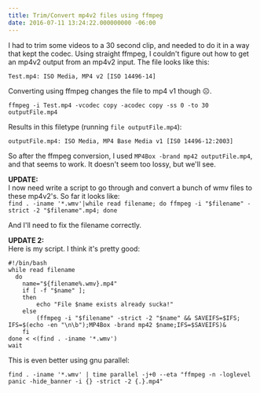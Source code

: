 ```yaml
---
title: Trim/Convert mp4v2 files using ffmpeg
date: 2016-07-11 13:24:22.000000000 -06:00
---
```

I had to trim some videos to a 30 second clip, and needed to do it in a way that kept the codec. Using straight ffmpeg, I couldn't figure out how to get an mp4v2 output from an mp4v2 input. The file looks like this:

`Test.mp4: ISO Media, MP4 v2 [ISO 14496-14]`

Converting using ffmpeg changes the file to mp4 v1 though ☹.

`ffmpeg -i Test.mp4 -vcodec copy -acodec copy -ss 0 -to 30 outputFile.mp4`

Results in this filetype (running `file outputFile.mp4`):

`outputFile.mp4: ISO Media, MP4 Base Media v1 [IS0 14496-12:2003]`

So after the ffmpeg conversion, I used `MP4Box -brand mp42 outputFile.mp4`, and that seems to work.  It doesn't seem too lossy, but we'll see. 

**UPDATE:**<br>
I now need write a script to go through and convert a bunch of wmv files to these mp4v2's. So far it looks like:<br>
`find . -iname '*.wmv'|while read filename; do ffmpeg -i "$filename" -strict -2 "$filename".mp4; done`

And I'll need to fix the filename correctly.

**UPDATE 2:**<br>
Here is my script. I think it's pretty good:
```
#!/bin/bash
while read filename
  do
    name="${filename%.wmv}.mp4"
    if [ -f "$name" ];
    then
        echo "File $name exists already sucka!"
    else
        (ffmpeg -i "$filename" -strict -2 "$name" && SAVEIFS=$IFS; IFS=$(echo -en "\n\b");MP4Box -brand mp42 $name;IFS=$SAVEIFS)&
    fi
done < <(find . -iname '*.wmv')
wait
```

This is even better using gnu parallel:
```
find . -iname '*.wmv' | time parallel -j+0 --eta "ffmpeg -n -loglevel panic -hide_banner -i {} -strict -2 {.}.mp4"
```
